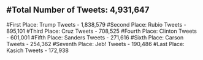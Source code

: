 #Total Number of Tweets: 4,931,647 
---
#First Place: Trump Tweets - 1,838,579
#Second Place: Rubio Tweets - 895,101
#Third Place: Cruz Tweets - 708,525
#Fourth Place: Clinton Tweets - 601,001
#Fifth Place: Sanders Tweets - 271,616
#Sixth Place: Carson Tweets - 254,362
#Seventh Place: Jeb! Tweets - 190,486
#Last Place: Kasich Tweets - 172,938
